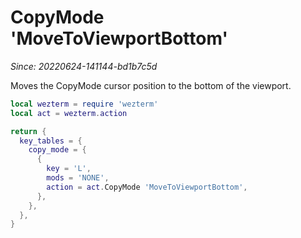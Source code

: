 # CopyMode 'MoveToViewportBottom'

*Since: 20220624-141144-bd1b7c5d*

Moves the CopyMode cursor position to the bottom of the viewport.


```lua
local wezterm = require 'wezterm'
local act = wezterm.action

return {
  key_tables = {
    copy_mode = {
      {
        key = 'L',
        mods = 'NONE',
        action = act.CopyMode 'MoveToViewportBottom',
      },
    },
  },
}
```
